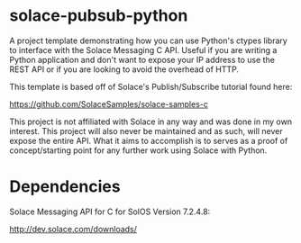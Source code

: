 solace-pubsub-python
====================

A project template demonstrating how you can use Python's ctypes library to
interface with the Solace Messaging C API. Useful if you are writing a Python
application and don't want to expose your IP address to use the REST API or if
you are looking to avoid the overhead of HTTP.

This template is based off of Solace's Publish/Subscribe tutorial found here:

https://github.com/SolaceSamples/solace-samples-c

This project is not affiliated with Solace in any way and was done in my own
interest. This project will also never be maintained and as such, will never
expose the entire API. What it aims to accomplish is to serves as a proof of
concept/starting point for any further work using Solace with Python.


Dependencies
============

Solace Messaging API for C for SolOS Version 7.2.4.8:

http://dev.solace.com/downloads/

